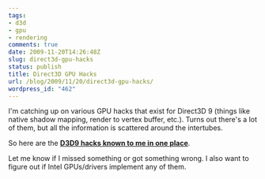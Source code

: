 ```yaml
---
tags:
- d3d
- gpu
- rendering
comments: true
date: 2009-11-20T14:26:48Z
slug: direct3d-gpu-hacks
status: publish
title: Direct3D GPU Hacks
url: /blog/2009/11/20/direct3d-gpu-hacks/
wordpress_id: "462"
---
```


I'm catching up on various GPU hacks that exist for Direct3D 9 (things like native shadow mapping, render to vertex buffer, etc.). Turns out there's a lot of them, but all the information is scattered around the intertubes.

So here are the [**D3D9 hacks known to me in one place**](http://aras-p.info/texts/D3D9GPUHacks.html).

Let me know if I missed something or got something wrong. I also want to figure out if Intel GPUs/drivers implement any of them.
